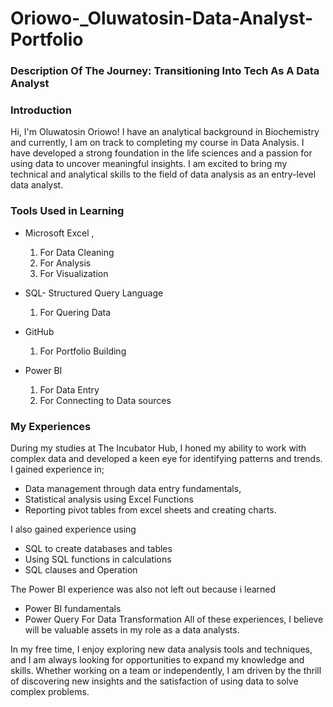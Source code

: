 # Oriowo-_Oluwatosin-Data-Analyst-Portfolio

### Description Of The Journey: Transitioning Into Tech As A Data Analyst

### Introduction
Hi, I'm Oluwatosin Oriowo! I have an analytical background in Biochemistry and currently, I am on track to completing my course in Data Analysis. I have developed a strong foundation in the life sciences and a passion for using data to uncover meaningful insights. I am excited to bring my technical and analytical skills to the field of data analysis as an entry-level data analyst.

### Tools Used in Learning
- Microsoft Excel ,  
  1. For Data Cleaning
  2. For Analysis
  3. For Visualization
     
- SQL- Structured Query Language
  1. For Quering Data
     
- GitHub
  1. For Portfolio Building
     
- Power BI   
  1. For Data Entry
  2. For Connecting to Data sources 

### My Experiences
During my studies at The Incubator Hub, I honed my ability to work with complex data and developed a keen eye for identifying patterns and trends. I gained experience in;
- Data management through data entry fundamentals,  
- Statistical analysis using Excel Functions
- Reporting pivot tables from excel sheets and creating charts. 

I also gained experience using 
- SQL to create databases and tables
- Using SQL functions in calculations
- SQL clauses and Operation

The Power BI experience was also not left out because i learned
- Power BI fundamentals
- Power Query For Data Transformation
All of these experiences, I believe will be valuable assets in my role as a data analysts.

In my free time, I enjoy exploring new data analysis tools and techniques, and I am always looking for opportunities to expand my knowledge and skills. Whether working on a team or independently, I am driven by the thrill of discovering new insights and the satisfaction of using data to solve complex problems.
